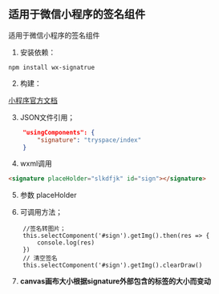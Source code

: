 ## 适用于微信小程序的签名组件

适用于微信小程序的签名组件
1. 安装依赖：

```
npm install wx-signatrue
```

2. 构建：

[ 小程序官方文档 ](https://developers.weixin.qq.com/miniprogram/dev/devtools/npm.html)

3. JSON文件引用；

```json
	"usingComponents": {
		"signature": "tryspace/index"
	}
```		
4. wxml调用

```html
<signature placeHolder="slkdfjk" id="sign"></signature>
```
5.  参数
  placeHolder 

6. 可调用方法； 
```
	//签名转图片；
	this.selectComponent('#sign').getImg().then(res => {
		console.log(res)
	})
	// 清空签名
	this.selectComponent('#sign').getImg().clearDraw()
```

7. **canvas画布大小根据signature外部包含的标签的大小而变动**
